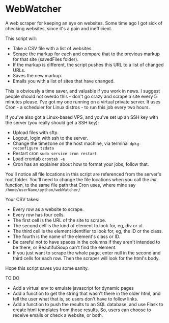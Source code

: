 # WebWatcher
A web scraper for keeping an eye on websites. Some time ago I got sick of checking websites, since it's a pain and inefficient.

This script will:
- Take a CSV file with a list of websites.
- Scrape the markup for each and compare that to the previous markup for that site (savedFiles folder).
- If the markup is different, the script pushes this URL to a list of changed URLs.
- Saves the new markup.
- Emails you with a list of sites that have changed.

This is obviously a time saver, and valuable if you work in news.
I suggest people should not overdo this - don't go crazy and scrape a site every 5 minutes please.
I've got my one running on a virtual private server.
It uses Cron - a scheduler for Linux distros - to run this job every two hours.

If you've also got a Linux-based VPS, and you've set up an SSH key with the server (you really should get a SSH key):
- Upload files with sftp.
- Logout, login with ssh to the server.
- Change the timezone on the host machine, via terminal ```dpkg-reconfigure tzdata```
- Restart cron ```sudo service cron restart```
- Load crontab ```crontab -e```
- Cron has an explainer about how to format your jobs, follow that.

You'll notice all file locations in this script are referenced from the server's root folder.
You'll need to change the file locations when you call the _init_ function, to the same file path that Cron uses, where mine say ```/home/userName/python/webWatcher/```

Your CSV takes:
- Every row as a website to scrape.
- Every row has four cells.
- The first cell is the URL of the site to scrape.
- The second cell is the kind of element to look for, eg, div or ul.
- The third cell is the element identifier to look for, eg, the ID or the class. 
- The fourth is the name of the element's class or ID.
- Be careful not to have spaces in the columns if they aren't intended to be there, or BeautifulSoup can't find the element.
- If you just want to scrape the whole page, enter null in the second and third cells for each row. Then the scraper will look for the html's body.

Hope this script saves you some sanity.

TO DO
- Add a virtual env to emulate javascript for dynamic pages
- Add a function to get the string that wasn't there in the older html, and tell the user what that is, so users don't have to follow links.
- Add a function to push the results to an SQL database, and use Flask to create html templates from those results. So, users can choose to receive emails or check a website, or both.